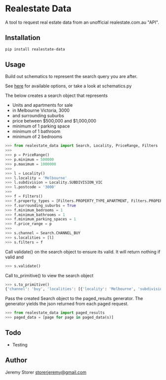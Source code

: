 # Realestate Data

A tool to request real estate data from an unofficial realestate.com.au
"API".

## Installation

```bash
pip install realestate-data
```

## Usage

Build out schematics to represent the search query you are after.

See [here](https://webtools.realestate.com.au/configuring-widgets-included-via-javascript/)
for available options, or take a look at schematics.py

The below creates a search object that represents
- Units and apartments for sale
- in Melbourne Victoria, 3000
- and surrounding suburbs
- price between $500,000 and $1,000,000
- minimum of 1 parking space
- minimum of 1 bathroom
- minimum of 2 bedrooms

```python
>>> from realestate_data import Search, Locality, PriceRange, Filters
>>>
>>> p = PriceRange()
>>> p.minimum = 500000
>>> p.maximum = 1000000
>>>
>>> l = Locality()
>>> l.locality = 'Melbourne'
>>> l.subdivision = Locality.SUBDIVISION_VIC
>>> l.postcode = '3000'
>>>
>>> f = Filters()
>>> f.property_types = [Filters.PROPERTY_TYPE_APARTMENT, Filters.PROPERTY_TYPE_UNIT]
>>> f.surrounding_suburbs = True
>>> f.minimum_bedrooms = 1
>>> f.minimum_bathrooms = 1
>>> f.minimum_parking_spaces = 1
>>> f.price_range = p
>>>
>>> s.channel = Search.CHANNEL_BUY
>>> s.localities = [l]
>>> s.filters = f
```

Call validate() on the search object to ensure its valid. It will return
nothing if valid and

```python
>>> s.validate()
```

Call to_primitive() to view the search object

```python
>>> s.to_primitive()
{'channel': 'buy', 'localities': [{'locality': 'Melbourne', 'subdivision': 'VIC', 'postcode': '3000'}], 'filters': {'property-types': ['apartment', 'unit'], 'minimum-bedrooms': 1, 'minimum-bathrooms': 1, 'minimum-parking-spaces': 1, 'surrounding-suburbs': True, 'price-range': {'minimum': 500000, 'maximum': 1000000}}}
```

Pass the created Search object to the paged_results generator. The generator
yields the json returned from each paged request.

```python
>>> from realestate_data import paged_results
>>> paged_data = [page for page in paged_data(s)]
```

## Todo

- Testing

## Author

Jeremy Storer <storerjeremy@gmail.com>